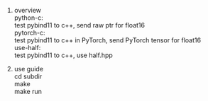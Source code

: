 1. overview  
python-c:  
  test pybind11 to c++, send raw ptr for float16  
pytorch-c:  
  test pybind11 to c++ in PyTorch, send PyTorch tensor for float16  
use-half:  
  test pybind11 to c++, use half.hpp  

2. use guide    
cd subdir  
make  
make run  
